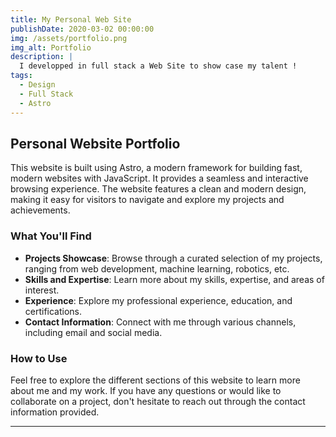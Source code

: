 ```yaml
---
title: My Personal Web Site
publishDate: 2020-03-02 00:00:00
img: /assets/portfolio.png
img_alt: Portfolio
description: |
  I developped in full stack a Web Site to show case my talent !
tags:
  - Design
  - Full Stack
  - Astro
---
```

## Personal Website Portfolio


This website is built using Astro, a modern framework for building fast, modern websites with JavaScript. It provides a seamless and interactive browsing experience. The website features a clean and modern design, making it easy for visitors to navigate and explore my projects and achievements.

### What You'll Find

- **Projects Showcase**: Browse through a curated selection of my projects, ranging from web development, machine learning, robotics, etc.
- **Skills and Expertise**: Learn more about my skills, expertise, and areas of interest.
- **Experience**: Explore my professional experience, education, and certifications.
- **Contact Information**: Connect with me through various channels, including email and social media.

### How to Use

Feel free to explore the different sections of this website to learn more about me and my work. If you have any questions or would like to collaborate on a project, don't hesitate to reach out through the contact information provided.

---